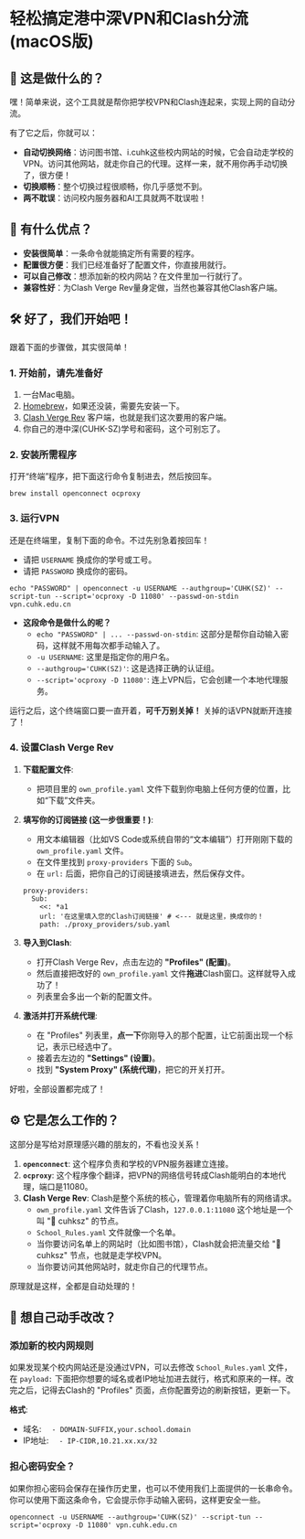# 轻松搞定港中深VPN和Clash分流 (macOS版)

## 📖 这是做什么的？

嘿！简单来说，这个工具就是帮你把学校VPN和Clash连起来，实现上网的自动分流。

有了它之后，你就可以：

* **自动切换网络**：访问图书馆、i.cuhk这些校内网站的时候，它会自动走学校的VPN。访问其他网站，就走你自己的代理。这样一来，就不用你再手动切换了，很方便！
* **切换顺畅**：整个切换过程很顺畅，你几乎感觉不到。
* **两不耽误**：访问校内服务器和AI工具就两不耽误啦！

## 🚀 有什么优点？

* **安装很简单**：一条命令就能搞定所有需要的程序。
* **配置很方便**：我们已经准备好了配置文件，你直接用就行。
* **可以自己修改**：想添加新的校内网站？在文件里加一行就行了。
* **兼容性好**：为Clash Verge Rev量身定做，当然也兼容其他Clash客户端。

## 🛠️ 好了，我们开始吧！

跟着下面的步骤做，其实很简单！

### 1. 开始前，请先准备好

1. 一台Mac电脑。
2. [Homebrew](https://brew.sh/)，如果还没装，需要先安装一下。
3. [Clash Verge Rev](https://github.com/clash-verge-rev/clash-verge-rev/releases) 客户端，也就是我们这次要用的客户端。
4. 你自己的港中深(CUHK-SZ)学号和密码，这个可别忘了。

### 2. 安装所需程序

打开“终端”程序，把下面这行命令复制进去，然后按回车。

```
brew install openconnect ocproxy
```

### 3. 运行VPN

还是在终端里，复制下面的命令。不过先别急着按回车！

* 请把 `USERNAME` 换成你的学号或工号。
* 请把 `PASSWORD` 换成你的密码。

```
echo "PASSWORD" | openconnect -u USERNAME --authgroup='CUHK(SZ)' --script-tun --script='ocproxy -D 11080' --passwd-on-stdin vpn.cuhk.edu.cn
```

* **这段命令是做什么的呢？**
  * `echo "PASSWORD" | ... --passwd-on-stdin`: 这部分是帮你自动输入密码，这样就不用每次都手动输入了。
  * `-u USERNAME`: 这里是指定你的用户名。
  * `--authgroup='CUHK(SZ)'`: 这是选择正确的认证组。
  * `--script='ocproxy -D 11080'`: 连上VPN后，它会创建一个本地代理服务。

运行之后，这个终端窗口要一直开着，**可千万别关掉！** 关掉的话VPN就断开连接了！

### 4. 设置Clash Verge Rev

1. **下载配置文件**:
   * 把项目里的 `own_profile.yaml` 文件下载到你电脑上任何方便的位置，比如“下载”文件夹。

2. **填写你的订阅链接 (这一步很重要！)**:

   * 用文本编辑器（比如VS Code或系统自带的“文本编辑”）打开刚刚下载的 `own_profile.yaml` 文件。
   * 在文件里找到 `proxy-providers` 下面的 `Sub`。
   * 在 `url:` 后面，把你自己的订阅链接填进去，然后保存文件。

   ```
   proxy-providers:
     Sub:
       <<: *a1
       url: '在这里填入您的Clash订阅链接' # <--- 就是这里，换成你的！
       path: ./proxy_providers/sub.yaml
   ```

3. **导入到Clash**:
   * 打开Clash Verge Rev，点击左边的 **"Profiles" (配置)**。
   * 然后直接把改好的 `own_profile.yaml` 文件**拖进**Clash窗口。这样就导入成功了！
   * 列表里会多出一个新的配置文件。

4. **激活并打开系统代理**:
   * 在 "Profiles" 列表里，**点一下**你刚导入的那个配置，让它前面出现一个标记，表示已经选中了。
   * 接着去左边的 **"Settings" (设置)**。
   * 找到 **"System Proxy" (系统代理)**，把它的开关打开。

好啦，全部设置都完成了！

## ⚙️ 它是怎么工作的？

这部分是写给对原理感兴趣的朋友的，不看也没关系！

1. **`openconnect`**: 这个程序负责和学校的VPN服务器建立连接。
2. **`ocproxy`**: 这个程序像个翻译，把VPN的网络信号转成Clash能明白的本地代理，端口是11080。
3. **Clash Verge Rev**: Clash是整个系统的核心，管理着你电脑所有的网络请求。
   * `own_profile.yaml` 文件告诉了Clash，`127.0.0.1:11080` 这个地址是一个叫 "🏫 cuhksz" 的节点。
   * `School_Rules.yaml` 文件就像一个名单。
   * 当你要访问名单上的网站时（比如图书馆），Clash就会把流量交给 "🏫 cuhksz" 节点，也就是走学校VPN。
   * 当你要访问其他网站时，就走你自己的代理节点。

原理就是这样，全都是自动处理的！

## 🔧 想自己动手改改？

### 添加新的校内网规则

如果发现某个校内网站还是没通过VPN，可以去修改 `School_Rules.yaml` 文件，在 `payload:` 下面把你想要的域名或者IP地址加进去就行，格式和原来的一样。改完之后，记得去Clash的 "Profiles" 页面，点你配置旁边的刷新按钮，更新一下。

**格式**:

* 域名:   `  - DOMAIN-SUFFIX,your.school.domain`
* IP地址:   `  - IP-CIDR,10.21.xx.xx/32`

### 担心密码安全？

如果你担心密码会保存在操作历史里，也可以不使用我们上面提供的一长串命令。你可以使用下面这条命令，它会提示你手动输入密码，这样更安全一些。

```
openconnect -u USERNAME --authgroup='CUHK(SZ)' --script-tun --script='ocproxy -D 11080' vpn.cuhk.edu.cn
```

